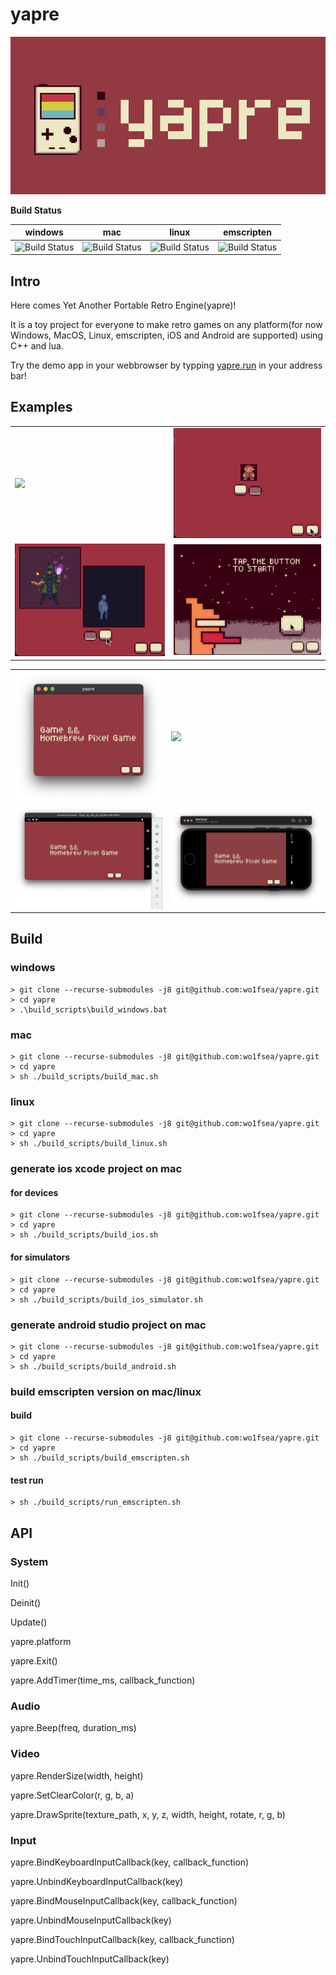 # yapre

![yapre](./vis/png/banner.png)

**Build Status**

|windows|mac|linux|emscripten|
|-------|-------|-------|-------|
|![Build Status](https://github.com/wo1fsea/yapre/actions/workflows/windows_build.yml/badge.svg)|![Build Status](https://github.com/wo1fsea/yapre/actions/workflows/mac_build.yml/badge.svg)|![Build Status](https://github.com/wo1fsea/yapre/actions/workflows/linux_build.yml/badge.svg)|![Build Status](https://github.com/wo1fsea/yapre/actions/workflows/emscripten_build.yml/badge.svg)

## Intro

Here comes Yet Another Portable Retro Engine(yapre)!

It is a toy project for everyone to make retro games on any platform(for now Windows, MacOS, Linux, emscripten, iOS and Android are supported) using C++ and lua.

Try the demo app in your webbrowser by typping [yapre.run](https://yapre.run) in your address bar!


## Examples

<table>
<tr>
<td>
<img width="320px" src="./docs/example1.gif">
</td>
<td>
<img width="320px" src="./docs/example2.gif">
</td>
<tr>
</tr>
<td>
<img width="320px" src="./docs/example3.gif">
</td>
<td>
<img width="320px" src="./docs/example4.gif">
</td>
</tr>
</table>

<table>
<tr>
<td>
<img width="320px" src="./docs/platform_mac.png">
</td>
<td>
<img width="320px" src="./docs/ platform_web.png">
</td>
<tr>
</tr>
<td>
<img width="320px" src="./docs/platform_android.png">
</td>
<td>
<img width="320px" src="./docs/platform_iphone.png">
</td>
</tr>
</table>

## Build

### windows

```
> git clone --recurse-submodules -j8 git@github.com:wo1fsea/yapre.git
> cd yapre
> .\build_scripts\build_windows.bat
```

### mac

```
> git clone --recurse-submodules -j8 git@github.com:wo1fsea/yapre.git
> cd yapre
> sh ./build_scripts/build_mac.sh
```

### linux

```
> git clone --recurse-submodules -j8 git@github.com:wo1fsea/yapre.git
> cd yapre
> sh ./build_scripts/build_linux.sh
```

### generate ios xcode project on mac

#### for devices

```
> git clone --recurse-submodules -j8 git@github.com:wo1fsea/yapre.git
> cd yapre
> sh ./build_scripts/build_ios.sh
```

#### for simulators

```
> git clone --recurse-submodules -j8 git@github.com:wo1fsea/yapre.git
> cd yapre
> sh ./build_scripts/build_ios_simulator.sh
```

### generate android studio project on mac

```
> git clone --recurse-submodules -j8 git@github.com:wo1fsea/yapre.git
> cd yapre
> sh ./build_scripts/build_android.sh
```

### build emscripten version on mac/linux

#### build

```
> git clone --recurse-submodules -j8 git@github.com:wo1fsea/yapre.git
> cd yapre
> sh ./build_scripts/build_emscripten.sh
```

#### test run

```
> sh ./build_scripts/run_emscripten.sh
```

## API

### System

Init()

Deinit()

Update()

yapre.platform

yapre.Exit()

yapre.AddTimer(time_ms, callback_function)

### Audio

yapre.Beep(freq, duration_ms)

### Video

yapre.RenderSize(width, height)

yapre.SetClearColor(r, g, b, a)

yapre.DrawSprite(texture_path, x, y, z, width, height, rotate, r, g, b)

### Input

yapre.BindKeyboardInputCallback(key, callback_function)

yapre.UnbindKeyboardInputCallback(key)

yapre.BindMouseInputCallback(key, callback_function)

yapre.UnbindMouseInputCallback(key)

yapre.BindTouchInputCallback(key, callback_function)

yapre.UnbindTouchInputCallback(key)

